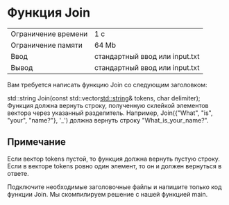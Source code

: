 # Функция Join

<table>
 <tr>
    <td>Ограничение времени</td>
    <td>1 c</td>
 </tr>
 <tr>
    <td>Ограничение памяти</td>
    <td>64 Mb</td>
 </tr>
  <tr>
    <td>Ввод</td>
    <td>стандартный ввод или input.txt</td>
 </tr>
  <tr>
    <td>Вывод</td>
    <td>стандартный ввод или input.txt</td>
 </tr>
</table>

Вам требуется написать функцию Join со следующим заголовком:

std::string Join(const std::vector<std::string>& tokens, char delimiter);
Функция должна вернуть строку, полученную склейкой элементов вектора через указанный разделитель. Например, Join({"What", "is", "your", "name?"}, '_') должна вернуть строку "What_is_your_name?".

## Примечание

Если вектор tokens пустой, то функция должна вернуть пустую строку. Если в векторе tokens ровно один элемент, то он и должен вернуться в ответе.

Подключите необходимые заголовочные файлы и напишите только код функции Join. Мы скомпилируем решение с нашей функцией main.
